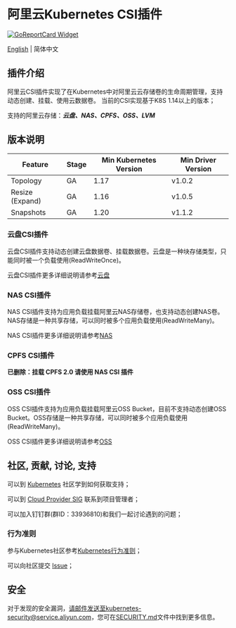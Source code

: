 # 阿里云Kubernetes CSI插件
[![GoReportCard Widget]][GoReportCardResult]

[English](./README.md) | 简体中文

## 插件介绍

阿里云CSI插件实现了在Kubernetes中对阿里云云存储卷的生命周期管理，支持动态创建、挂载、使用云数据卷。 当前的CSI实现基于K8S 1.14以上的版本；

支持的阿里云存储：***云盘、NAS、CPFS、OSS、LVM***


## 版本说明

| Feature         | Stage | Min Kubernetes Version | Min Driver Version |
|-----------------|-------|------------------------|--------------------|
| Topology        | GA    | 1.17                   | v1.0.2             |
| Resize (Expand) | GA    | 1.16                   | v1.0.5             |
| Snapshots       | GA    | 1.20                   | v1.1.2             |


### 云盘CSI插件

云盘CSI插件支持动态创建云盘数据卷、挂载数据卷。云盘是一种块存储类型，只能同时被一个负载使用(ReadWriteOnce)。

云盘CSI插件更多详细说明请参考[云盘](./docs/disk.md)


### NAS CSI插件

NAS CSI插件支持为应用负载挂载阿里云NAS存储卷，也支持动态创建NAS卷。NAS存储是一种共享存储，可以同时被多个应用负载使用(ReadWriteMany)。

NAS CSI插件更多详细说明请参考[NAS](./docs/nas.md)


### CPFS CSI插件

**已删除：挂载 CPFS 2.0 请使用 NAS CSI 插件**

### OSS CSI插件

OSS CSI插件支持为应用负载挂载阿里云OSS Bucket，目前不支持动态创建OSS Bucket。OSS存储是一种共享存储，可以同时被多个应用负载使用(ReadWriteMany)。

OSS CSI插件更多详细说明请参考[OSS](./docs/oss.md)

## 社区, 贡献, 讨论, 支持

可以到 [Kubernetes](https://kubernetes.io/community/) 社区学到如何获取支持；

可以到 [Cloud Provider SIG](https://github.com/kubernetes/community/tree/master/sig-cloud-provider) 联系到项目管理者；

可以加入钉钉群(群ID：33936810)和我们一起讨论遇到的问题；


### 行为准则

参与Kubernetes社区参考[Kubernetes行为准则](code-of-conduct.md)；

可以向社区提交 [Issue](https://github.com/kubernetes-sigs/alibaba-cloud-csi-driver/issues)；


[GoReportCard Widget]: https://goreportcard.com/badge/github.com/kubernetes-sigs/alibaba-cloud-csi-driver
[GoReportCardResult]: https://goreportcard.com/report/github.com/kubernetes-sigs/alibaba-cloud-csi-driver


## 安全
对于发现的安全漏洞，请邮件发送至kubernetes-security@service.aliyun.com，您可在[SECURITY.md](./SECURITY.md)文件中找到更多信息。